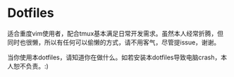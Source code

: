 # Dotfiles
 
适合重度vim使用者，配合tmux基本满足日常开发需求。虽然本人经常折腾，但同时也很懒，所以有任何可以偷懒的方式，请不用客气，尽管提issue，谢谢。

当你使用本dotfiles，请知道你在做什么。如若安装本dotfiles导致电脑crash，本人恕不负责。:)
